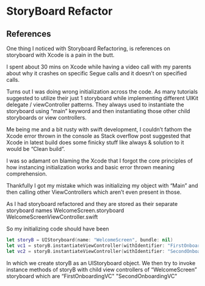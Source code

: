 # StoryBoard Refactor


## References

One thing I noticed with Storyboard Refactoring, is references on storyboard with Xcode is a pain in the butt.

I spent about 30 mins on Xcode while having a video call with my parents about why it crashes on specific Segue calls and it doesn’t on specified calls.

Turns out I was doing wrong initialization across the code.
As many tutorials suggested to utilize their just 1 storyboard while implementing different UIKit delegate / viewController patterns. They always used to instantiate the storyboard using “main” keyword and then instantiating those other child storyboards or view controllers.

Me being me and a bit rusty with swift development, I couldn’t fathom the Xcode error thrown in the console  as Stack overflow post suggested that Xcode in latest build does some finicky stuff like always & solution to it would be “Clean build”.

I was so adamant on blaming the Xcode that I forgot the core principles of how instancing initialization works and basic error thrown meaning comprehension.

Thankfully I got my mistake which was initializing my object with “Main” and then calling other ViewControllers which aren’t even present in those.

As I had storyboard refactored and they are stored as their separate storyboard names
WelcomeScreen.storyboard
WelcomeScreenViewController.swift

So my initializing code should have been

```swift
let storyB = UIStoryboard(name: "WelcomeScreen", bundle: nil)
let vc1 = storyB.instantiateViewController(withIdentifier: "FirstOnboardingVC")
let vc2 = storyB.instantiateViewController(withIdentifier: "SecondOnboardingVC")
```

In which we create storyB as an UIStoryboard object. We then try to invoke instance methods of storyB with child view controllers of “WelcomeScreen” storyboard which are
“FirstOnboardingVC"
"SecondOnboardingVC"